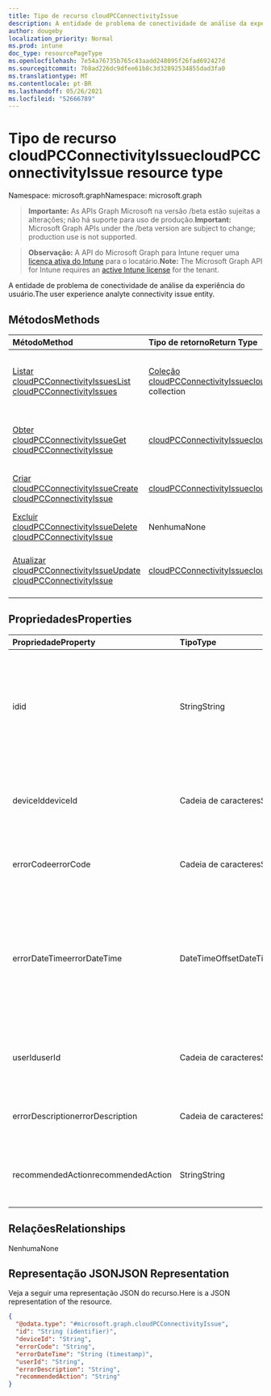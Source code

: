 ```yaml
---
title: Tipo de recurso cloudPCConnectivityIssue
description: A entidade de problema de conectividade de análise da experiência do usuário.
author: dougeby
localization_priority: Normal
ms.prod: intune
doc_type: resourcePageType
ms.openlocfilehash: 7e54a76735b765c43aadd248095f26fad692427d
ms.sourcegitcommit: 7b8ad226dc9dfee61b8c3d32892534855dad3fa0
ms.translationtype: MT
ms.contentlocale: pt-BR
ms.lasthandoff: 05/26/2021
ms.locfileid: "52666789"
---
```

# <a name="cloudpcconnectivityissue-resource-type"></a><span data-ttu-id="f68c1-103">Tipo de recurso cloudPCConnectivityIssue</span><span class="sxs-lookup"><span data-stu-id="f68c1-103">cloudPCConnectivityIssue resource type</span></span>

<span data-ttu-id="f68c1-104">Namespace: microsoft.graph</span><span class="sxs-lookup"><span data-stu-id="f68c1-104">Namespace: microsoft.graph</span></span>

> <span data-ttu-id="f68c1-105">**Importante:** As APIs Graph Microsoft na versão /beta estão sujeitas a alterações; não há suporte para uso de produção.</span><span class="sxs-lookup"><span data-stu-id="f68c1-105">**Important:** Microsoft Graph APIs under the /beta version are subject to change; production use is not supported.</span></span>

> <span data-ttu-id="f68c1-106">**Observação:** A API do Microsoft Graph para Intune requer uma [licença ativa do Intune](https://go.microsoft.com/fwlink/?linkid=839381) para o locatário.</span><span class="sxs-lookup"><span data-stu-id="f68c1-106">**Note:** The Microsoft Graph API for Intune requires an [active Intune license](https://go.microsoft.com/fwlink/?linkid=839381) for the tenant.</span></span>

<span data-ttu-id="f68c1-107">A entidade de problema de conectividade de análise da experiência do usuário.</span><span class="sxs-lookup"><span data-stu-id="f68c1-107">The user experience analyte connectivity issue entity.</span></span>

## <a name="methods"></a><span data-ttu-id="f68c1-108">Métodos</span><span class="sxs-lookup"><span data-stu-id="f68c1-108">Methods</span></span>
|<span data-ttu-id="f68c1-109">Método</span><span class="sxs-lookup"><span data-stu-id="f68c1-109">Method</span></span>|<span data-ttu-id="f68c1-110">Tipo de retorno</span><span class="sxs-lookup"><span data-stu-id="f68c1-110">Return Type</span></span>|<span data-ttu-id="f68c1-111">Descrição</span><span class="sxs-lookup"><span data-stu-id="f68c1-111">Description</span></span>|
|:---|:---|:---|
|[<span data-ttu-id="f68c1-112">Listar cloudPCConnectivityIssues</span><span class="sxs-lookup"><span data-stu-id="f68c1-112">List cloudPCConnectivityIssues</span></span>](../api/intune-devices-cloudpcconnectivityissue-list.md)|<span data-ttu-id="f68c1-113">[Coleção cloudPCConnectivityIssue](../resources/intune-devices-cloudpcconnectivityissue.md)</span><span class="sxs-lookup"><span data-stu-id="f68c1-113">[cloudPCConnectivityIssue](../resources/intune-devices-cloudpcconnectivityissue.md) collection</span></span>|<span data-ttu-id="f68c1-114">Listar propriedades e relações dos objetos [cloudPCConnectivityIssue.](../resources/intune-devices-cloudpcconnectivityissue.md)</span><span class="sxs-lookup"><span data-stu-id="f68c1-114">List properties and relationships of the [cloudPCConnectivityIssue](../resources/intune-devices-cloudpcconnectivityissue.md) objects.</span></span>|
|[<span data-ttu-id="f68c1-115">Obter cloudPCConnectivityIssue</span><span class="sxs-lookup"><span data-stu-id="f68c1-115">Get cloudPCConnectivityIssue</span></span>](../api/intune-devices-cloudpcconnectivityissue-get.md)|[<span data-ttu-id="f68c1-116">cloudPCConnectivityIssue</span><span class="sxs-lookup"><span data-stu-id="f68c1-116">cloudPCConnectivityIssue</span></span>](../resources/intune-devices-cloudpcconnectivityissue.md)|<span data-ttu-id="f68c1-117">Leia propriedades e relações do [objeto cloudPCConnectivityIssue.](../resources/intune-devices-cloudpcconnectivityissue.md)</span><span class="sxs-lookup"><span data-stu-id="f68c1-117">Read properties and relationships of the [cloudPCConnectivityIssue](../resources/intune-devices-cloudpcconnectivityissue.md) object.</span></span>|
|[<span data-ttu-id="f68c1-118">Criar cloudPCConnectivityIssue</span><span class="sxs-lookup"><span data-stu-id="f68c1-118">Create cloudPCConnectivityIssue</span></span>](../api/intune-devices-cloudpcconnectivityissue-create.md)|[<span data-ttu-id="f68c1-119">cloudPCConnectivityIssue</span><span class="sxs-lookup"><span data-stu-id="f68c1-119">cloudPCConnectivityIssue</span></span>](../resources/intune-devices-cloudpcconnectivityissue.md)|<span data-ttu-id="f68c1-120">Crie um novo [objeto cloudPCConnectivityIssue.](../resources/intune-devices-cloudpcconnectivityissue.md)</span><span class="sxs-lookup"><span data-stu-id="f68c1-120">Create a new [cloudPCConnectivityIssue](../resources/intune-devices-cloudpcconnectivityissue.md) object.</span></span>|
|[<span data-ttu-id="f68c1-121">Excluir cloudPCConnectivityIssue</span><span class="sxs-lookup"><span data-stu-id="f68c1-121">Delete cloudPCConnectivityIssue</span></span>](../api/intune-devices-cloudpcconnectivityissue-delete.md)|<span data-ttu-id="f68c1-122">Nenhuma</span><span class="sxs-lookup"><span data-stu-id="f68c1-122">None</span></span>|<span data-ttu-id="f68c1-123">Exclui um [cloudPCConnectivityIssue](../resources/intune-devices-cloudpcconnectivityissue.md).</span><span class="sxs-lookup"><span data-stu-id="f68c1-123">Deletes a [cloudPCConnectivityIssue](../resources/intune-devices-cloudpcconnectivityissue.md).</span></span>|
|[<span data-ttu-id="f68c1-124">Atualizar cloudPCConnectivityIssue</span><span class="sxs-lookup"><span data-stu-id="f68c1-124">Update cloudPCConnectivityIssue</span></span>](../api/intune-devices-cloudpcconnectivityissue-update.md)|[<span data-ttu-id="f68c1-125">cloudPCConnectivityIssue</span><span class="sxs-lookup"><span data-stu-id="f68c1-125">cloudPCConnectivityIssue</span></span>](../resources/intune-devices-cloudpcconnectivityissue.md)|<span data-ttu-id="f68c1-126">Atualize as propriedades de [um objeto cloudPCConnectivityIssue.](../resources/intune-devices-cloudpcconnectivityissue.md)</span><span class="sxs-lookup"><span data-stu-id="f68c1-126">Update the properties of a [cloudPCConnectivityIssue](../resources/intune-devices-cloudpcconnectivityissue.md) object.</span></span>|

## <a name="properties"></a><span data-ttu-id="f68c1-127">Propriedades</span><span class="sxs-lookup"><span data-stu-id="f68c1-127">Properties</span></span>
|<span data-ttu-id="f68c1-128">Propriedade</span><span class="sxs-lookup"><span data-stu-id="f68c1-128">Property</span></span>|<span data-ttu-id="f68c1-129">Tipo</span><span class="sxs-lookup"><span data-stu-id="f68c1-129">Type</span></span>|<span data-ttu-id="f68c1-130">Descrição</span><span class="sxs-lookup"><span data-stu-id="f68c1-130">Description</span></span>|
|:---|:---|:---|
|<span data-ttu-id="f68c1-131">id</span><span class="sxs-lookup"><span data-stu-id="f68c1-131">id</span></span>|<span data-ttu-id="f68c1-132">String</span><span class="sxs-lookup"><span data-stu-id="f68c1-132">String</span></span>|<span data-ttu-id="f68c1-133">O identificador exclusivo da entidade de evento de problema de conectividade de análise de experiência do usuário.</span><span class="sxs-lookup"><span data-stu-id="f68c1-133">The unique identifier of the user experience analytics connectivity issue event entity.</span></span>|
|<span data-ttu-id="f68c1-134">deviceId</span><span class="sxs-lookup"><span data-stu-id="f68c1-134">deviceId</span></span>|<span data-ttu-id="f68c1-135">Cadeia de caracteres</span><span class="sxs-lookup"><span data-stu-id="f68c1-135">String</span></span>|<span data-ttu-id="f68c1-136">O DeviceId do Intune do dispositivo ao que a conexão está associada.</span><span class="sxs-lookup"><span data-stu-id="f68c1-136">The Intune DeviceId of the device the connection is associated with.</span></span>|
|<span data-ttu-id="f68c1-137">errorCode</span><span class="sxs-lookup"><span data-stu-id="f68c1-137">errorCode</span></span>|<span data-ttu-id="f68c1-138">Cadeia de caracteres</span><span class="sxs-lookup"><span data-stu-id="f68c1-138">String</span></span>|<span data-ttu-id="f68c1-139">O código de erro do problema de conectividade.</span><span class="sxs-lookup"><span data-stu-id="f68c1-139">The error code of the connectivity issue.</span></span>|
|<span data-ttu-id="f68c1-140">errorDateTime</span><span class="sxs-lookup"><span data-stu-id="f68c1-140">errorDateTime</span></span>|<span data-ttu-id="f68c1-141">DateTimeOffset</span><span class="sxs-lookup"><span data-stu-id="f68c1-141">DateTimeOffset</span></span>|<span data-ttu-id="f68c1-142">A hora em que a conexão foi iniciada.</span><span class="sxs-lookup"><span data-stu-id="f68c1-142">The time that the connection initiated.</span></span> <span data-ttu-id="f68c1-143">O tempo é mostrado no formato ISO 8601 e hora UTC (Tempo Universal Coordenado).</span><span class="sxs-lookup"><span data-stu-id="f68c1-143">The time is shown in ISO 8601 format and Coordinated Universal Time (UTC) time.</span></span>|
|<span data-ttu-id="f68c1-144">userId</span><span class="sxs-lookup"><span data-stu-id="f68c1-144">userId</span></span>|<span data-ttu-id="f68c1-145">Cadeia de caracteres</span><span class="sxs-lookup"><span data-stu-id="f68c1-145">String</span></span>|<span data-ttu-id="f68c1-146">A ID exclusiva do usuário que inicializa a conexão.</span><span class="sxs-lookup"><span data-stu-id="f68c1-146">The unique id of user who initialize the connection.</span></span>|
|<span data-ttu-id="f68c1-147">errorDescription</span><span class="sxs-lookup"><span data-stu-id="f68c1-147">errorDescription</span></span>|<span data-ttu-id="f68c1-148">Cadeia de caracteres</span><span class="sxs-lookup"><span data-stu-id="f68c1-148">String</span></span>|<span data-ttu-id="f68c1-149">A descrição detalhada do que deu errado.</span><span class="sxs-lookup"><span data-stu-id="f68c1-149">The detailed description of what went wrong.</span></span>|
|<span data-ttu-id="f68c1-150">recommendedAction</span><span class="sxs-lookup"><span data-stu-id="f68c1-150">recommendedAction</span></span>|<span data-ttu-id="f68c1-151">String</span><span class="sxs-lookup"><span data-stu-id="f68c1-151">String</span></span>|<span data-ttu-id="f68c1-152">A ação recomendada para corrigir o erro correspondente.</span><span class="sxs-lookup"><span data-stu-id="f68c1-152">The recommended action to fix the corresponding error.</span></span>|

## <a name="relationships"></a><span data-ttu-id="f68c1-153">Relações</span><span class="sxs-lookup"><span data-stu-id="f68c1-153">Relationships</span></span>
<span data-ttu-id="f68c1-154">Nenhuma</span><span class="sxs-lookup"><span data-stu-id="f68c1-154">None</span></span>

## <a name="json-representation"></a><span data-ttu-id="f68c1-155">Representação JSON</span><span class="sxs-lookup"><span data-stu-id="f68c1-155">JSON Representation</span></span>
<span data-ttu-id="f68c1-156">Veja a seguir uma representação JSON do recurso.</span><span class="sxs-lookup"><span data-stu-id="f68c1-156">Here is a JSON representation of the resource.</span></span>
<!-- {
  "blockType": "resource",
  "keyProperty": "id",
  "@odata.type": "microsoft.graph.cloudPCConnectivityIssue"
}
-->
``` json
{
  "@odata.type": "#microsoft.graph.cloudPCConnectivityIssue",
  "id": "String (identifier)",
  "deviceId": "String",
  "errorCode": "String",
  "errorDateTime": "String (timestamp)",
  "userId": "String",
  "errorDescription": "String",
  "recommendedAction": "String"
}
```




